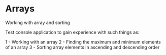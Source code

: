 # Arrays
Working with array and sorting

Test console application to gain experience with such things as: 

1 - Working with an array
2 - Finding the maximum and minimum elements of an array
3 - Sorting array elements in ascending and descending order
